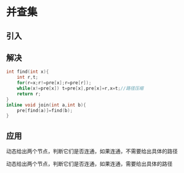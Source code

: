 # 并查集

## 引入

## 解决
```cpp
int find(int x){
	int r,t;
	for(r=x;r!=pre[x];r=pre[r]);
	while(x!=pre[x]) t=pre[x],pre[x]=r,x=t;//路径压缩 
	return r;
}
inline void join(int a,int b){
	pre[find(a)]=find(b);
}
```
## 应用
动态给出两个节点，判断它们是否连通，如果连通，不需要给出具体的路径

动态给出两个节点，判断它们是否连通，如果连通，需要给出具体的路径
